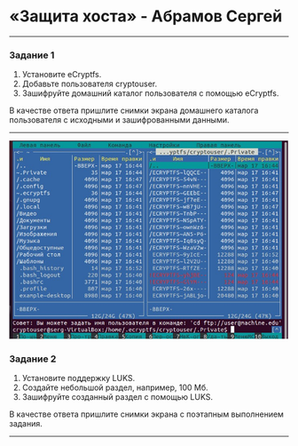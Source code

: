# «Защита хоста» - Абрамов Сергей

---

### Задание 1


1. Установите eCryptfs.
2. Добавьте пользователя cryptouser.
3. Зашифруйте домашний каталог пользователя с помощью eCryptfs.

В качестве ответа пришлите снимки экрана домашнего каталога пользователя с исходными и зашифрованными данными.


---


![cryptouser](https://github.com/smabramov/Host-protection/blob/f784a0ba3b541f650dcaf973996b28d519002496/jpg/cryptouser.jpg)


### Задание 2


1. Установите поддержку LUKS.
2. Создайте небольшой раздел, например, 100 Мб.
3. Зашифруйте созданный раздел с помощью LUKS.

В качестве ответа пришлите снимки экрана с поэтапным выполнением задания. 


---